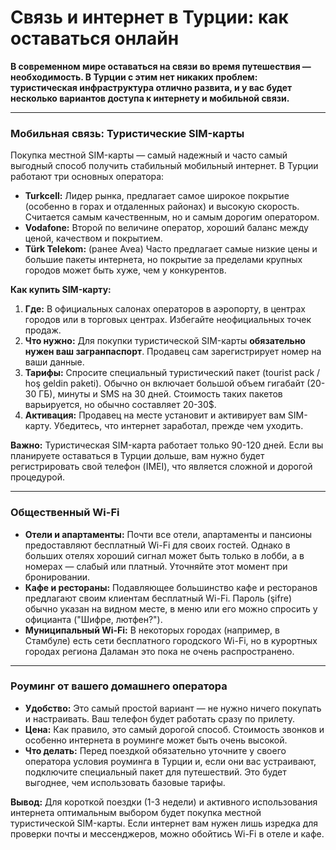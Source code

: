 # Связь и интернет в Турции: как оставаться онлайн

**В современном мире оставаться на связи во время путешествия — необходимость. В Турции с этим нет никаких проблем: туристическая инфраструктура отлично развита, и у вас будет несколько вариантов доступа к интернету и мобильной связи.**

---

### Мобильная связь: Туристические SIM-карты

Покупка местной SIM-карты — самый надежный и часто самый выгодный способ получить стабильный мобильный интернет. В Турции работают три основных оператора:
-   **Turkcell:** Лидер рынка, предлагает самое широкое покрытие (особенно в горах и отдаленных районах) и высокую скорость. Считается самым качественным, но и самым дорогим оператором.
-   **Vodafone:** Второй по величине оператор, хороший баланс между ценой, качеством и покрытием.
-   **Türk Telekom:** (ранее Avea) Часто предлагает самые низкие цены и большие пакеты интернета, но покрытие за пределами крупных городов может быть хуже, чем у конкурентов.

**Как купить SIM-карту:**
1.  **Где:** В официальных салонах операторов в аэропорту, в центрах городов или в торговых центрах. Избегайте неофициальных точек продаж.
2.  **Что нужно:** Для покупки туристической SIM-карты **обязательно нужен ваш загранпаспорт**. Продавец сам зарегистрирует номер на ваши данные.
3.  **Тарифы:** Спросите специальный туристический пакет (tourist pack / hoş geldin paketi). Обычно он включает большой объем гигабайт (20-30 ГБ), минуты и SMS на 30 дней. Стоимость таких пакетов варьируется, но обычно составляет 20-30$.
4.  **Активация:** Продавец на месте установит и активирует вам SIM-карту. Убедитесь, что интернет заработал, прежде чем уходить.

**Важно:** Туристическая SIM-карта работает только 90-120 дней. Если вы планируете оставаться в Турции дольше, вам нужно будет регистрировать свой телефон (IMEI), что является сложной и дорогой процедурой.

---

### Общественный Wi-Fi

-   **Отели и апартаменты:** Почти все отели, апартаменты и пансионы предоставляют бесплатный Wi-Fi для своих гостей. Однако в больших отелях хороший сигнал может быть только в лобби, а в номерах — слабый или платный. Уточняйте этот момент при бронировании.
-   **Кафе и рестораны:** Подавляющее большинство кафе и ресторанов предлагают своим клиентам бесплатный Wi-Fi. Пароль (şifre) обычно указан на видном месте, в меню или его можно спросить у официанта ("Шифре, лютфен?").
-   **Муниципальный Wi-Fi:** В некоторых городах (например, в Стамбуле) есть сети бесплатного городского Wi-Fi, но в курортных городах региона Даламан это пока не очень распространено.

---

### Роуминг от вашего домашнего оператора

-   **Удобство:** Это самый простой вариант — не нужно ничего покупать и настраивать. Ваш телефон будет работать сразу по прилету.
-   **Цена:** Как правило, это самый дорогой способ. Стоимость звонков и особенно интернета в роуминге может быть очень высокой.
-   **Что делать:** Перед поездкой обязательно уточните у своего оператора условия роуминга в Турции и, если они вас устраивают, подключите специальный пакет для путешествий. Это будет выгоднее, чем использовать базовые тарифы.

**Вывод:** Для короткой поездки (1-3 недели) и активного использования интернета оптимальным выбором будет покупка местной туристической SIM-карты. Если интернет вам нужен лишь изредка для проверки почты и мессенджеров, можно обойтись Wi-Fi в отеле и кафе. 